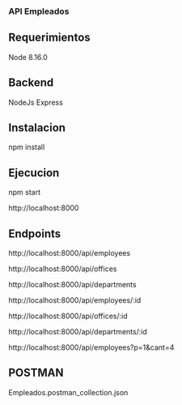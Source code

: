 ### API Empleados
 
## Requerimientos
Node 8.16.0

## Backend

NodeJs
Express

## Instalacion

npm install

## Ejecucion

npm start

http://localhost:8000


## Endpoints

http://localhost:8000/api/employees

http://localhost:8000/api/offices

http://localhost:8000/api/departments


http://localhost:8000/api/employees/:id

http://localhost:8000/api/offices/:id

http://localhost:8000/api/departments/:id

http://localhost:8000/api/employees?p=1&cant=4

## POSTMAN

Empleados.postman_collection.json

